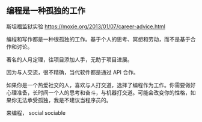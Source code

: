 ## 编程是一种孤独的工作

斯坦福监狱实验 https://moxie.org/2013/01/07/career-advice.html

编程和写作都是一种很孤独的工作。基于个人的思考、冥想和劳动，而不是基于合作和讨论。

著名的人月定理，往项目添加人手，无助于项目进展。

因为与人交流，很不精确，当代软件都是通过 API 合作。

如果你是一个热爱社交的人，喜欢与人打交道，选择了编程作为工作。你需要做好心理准备，长时间一个人的思考和奋斗，与机器打交道。可能会改变你的性格，如果你无法承受孤独，我是不建议当程序员的。

来编程， social sociable